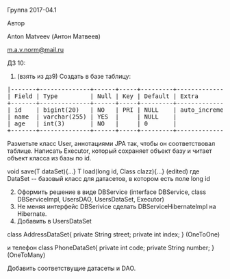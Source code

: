 Группа 2017-04.1

Автор

Anton Matveev (Антон Матвеев)

m.a.v.norm@mail.ru

ДЗ 10:
1. (взять из дз9)
Создать в базе таблицу:
<pre>
|-------+--------------+------+-----+---------+----------------+
| Field | Type         | Null | Key | Default | Extra          |
+-------+--------------+------+-----+---------+----------------+
| id    | bigint(20)   | NO   | PRI | NULL    | auto_increment |
| name  | varchar(255) | YES  |     | NULL    |                |
| age   | int(3)       | NO   |     | 0       |                |
+-------+--------------+------+-----+---------+----------------+
</pre>
Разметьте класс User, аннотациями JPA так, чтобы он соответствовал таблице. 
Написать Executor, который сохраняет объект <T extends DataSet> базу и читает объект класса <T extends DataSet> из базы по id.

<T extends DataSet> void save(T dataSet){…}
<T extends DataSet> T load(long id, Class<T> clazz){...} (edited)
где DataSet -- базовый класс для датасетов, в котором есть поле long id

2. Оформить решение в виде DBService (interface DBService, class DBServiceImpl, UsersDAO, UsersDataSet, Executor)
3. Не меняя интерфейс DBSerivice сделать DBServiceHibernateImpl на Hibernate.
4. Добавить в UsersDataSet
 
class AddressDataSet{
 private String street;
 private int index;
 } (OneToOne)
  
 и телефон 
 class PhoneDataSet{ 
  private int code;
   private String number;
  } (OneToMany)
  
   Добавить соответствущие датасеты и DAO. 